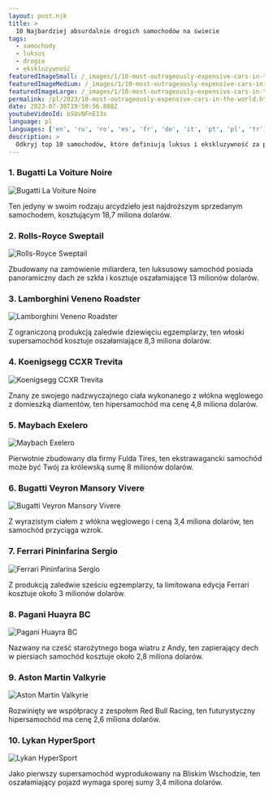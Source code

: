```yaml
---
layout: post.njk
title: >
  10 Najbardziej absurdalnie drogich samochodów na świecie
tags:
  - samochody
  - luksus
  - drogie
  - ekskluzywność
featuredImageSmall: /_images/1/10-most-outrageously-expensive-cars-in-the-world-cover-pl-small.webp
featuredImageMedium: /_images/1/10-most-outrageously-expensive-cars-in-the-world-cover-pl-medium.webp
featuredImageLarge: /_images/1/10-most-outrageously-expensive-cars-in-the-world-cover-pl-large.webp
permalink: /pl/2023/10-most-outrageously-expensive-cars-in-the-world.html
date: 2023-07-30T19:50:56.888Z
youtubeVideoId: bSUvNFnE13s
language: pl
languages: ['en', 'ru', 'ro', 'es', 'fr', 'de', 'it', 'pt', 'pl', 'tr']
description: >
  Odkryj top 10 samochodów, które definiują luksus i ekskluzywność za pomocą swoich zadziwiających cen.
---
```


### 1. Bugatti La Voiture Noire

![Bugatti La Voiture Noire](/_images/8/8027c959273c69d108658e87b17b110f-medium.webp)

Ten jedyny w swoim rodzaju arcydzieło jest najdroższym sprzedanym samochodem, kosztującym 18,7 miliona dolarów.

### 2. Rolls-Royce Sweptail

![Rolls-Royce Sweptail](/_images/9/9e9dd5f85089733e4e6c2c813c7c89c9-medium.webp)

Zbudowany na zamówienie miliardera, ten luksusowy samochód posiada panoramiczny dach ze szkła i kosztuje oszałamiające 13 milionów dolarów.

### 3. Lamborghini Veneno Roadster

![Lamborghini Veneno Roadster](/_images/e/e1b28a7ead3889b36a2bf0406d405936-medium.webp)

Z ograniczoną produkcją zaledwie dziewięciu egzemplarzy, ten włoski supersamochód kosztuje oszałamiające 8,3 miliona dolarów.

### 4. Koenigsegg CCXR Trevita

![Koenigsegg CCXR Trevita](/_images/a/abeaa7c1ecbdd3b0f3fe34373158010e-medium.webp)

Znany ze swojego nadzwyczajnego ciała wykonanego z włókna węglowego z domieszką diamentów, ten hipersamochód ma cenę 4,8 miliona dolarów.

### 5. Maybach Exelero

![Maybach Exelero](/_images/d/ddf96465e0769a8b8208abf1cfc26f32-medium.webp)

Pierwotnie zbudowany dla firmy Fulda Tires, ten ekstrawagancki samochód może być Twój za królewską sumę 8 milionów dolarów.

### 6. Bugatti Veyron Mansory Vivere

![Bugatti Veyron Mansory Vivere](/_images/7/70ae89df813140eadfc0a059276c9b28-medium.webp)

Z wyrazistym ciałem z włókna węglowego i ceną 3,4 miliona dolarów, ten samochód przyciąga wzrok.

### 7. Ferrari Pininfarina Sergio

![Ferrari Pininfarina Sergio](/_images/b/bc9209f69ab13df1df3e764c1a689764-medium.webp)

Z produkcją zaledwie sześciu egzemplarzy, ta limitowana edycja Ferrari kosztuje około 3 milionów dolarów.

### 8. Pagani Huayra BC

![Pagani Huayra BC](/_images/d/d64cba01d598ac53964bc7935fa5048f-medium.webp)

Nazwany na cześć starożytnego boga wiatru z Andy, ten zapierający dech w piersiach samochód kosztuje około 2,8 miliona dolarów.

### 9. Aston Martin Valkyrie

![Aston Martin Valkyrie](/_images/5/56a73032482d18c3cb7867a776cfeda0-medium.webp)

Rozwinięty we współpracy z zespołem Red Bull Racing, ten futurystyczny hipersamochód ma cenę 2,6 miliona dolarów.

### 10. Lykan HyperSport

![Lykan HyperSport](/_images/0/09eca429ee0b0efe1242dc8f15f1fd63-medium.webp)

Jako pierwszy supersamochód wyprodukowany na Bliskim Wschodzie, ten oszałamiający pojazd wymaga sporej sumy 3,4 miliona dolarów.

